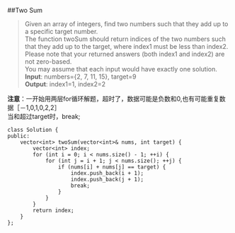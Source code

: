 ##Two Sum
>Given an array of integers, find two numbers such that they add up to a specific target number.  
The function twoSum should return indices of the two numbers such that they add up to the target, where index1 must be less than index2. Please note that your returned answers (both index1 and index2) are not zero-based.  
You may assume that each input would have exactly one solution.  
**Input**: numbers={2, 7, 11, 15}, target=9  
**Output**: index1=1, index2=2  

**注意**：一开始用两层for循环解题，超时了，数据可能是负数和0,也有可能重复数据［－1,0,1,0,2,2］  
当和超过target时，break;

```
class Solution {
public:
    vector<int> twoSum(vector<int>& nums, int target) {
        vector<int> index;
        for (int i = 0; i < nums.size() - 1; ++i) {
            for (int j = i + 1; j < nums.size(); ++j) {
                if (nums[i] + nums[j] == target) {
                    index.push_back(i + 1);
                    index.push_back(j + 1);
                    break;
                }
            }
        }
        return index;
    }
};

```
